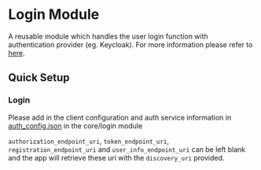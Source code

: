 # Login Module
A reusable module which handles the user login function with authentication provider (eg. Keycloak). For more information please refer to [here](https://github.com/cambridge-cares/TheWorldAvatar/tree/main/Apps/Modules/login).

## Quick Setup
### Login
Please add in the client configuration and auth service information in [auth_config.json](https://github.com/cambridge-cares/TheWorldAvatar/blob/main/Apps/TimelineApp/core/login/src/main/res/raw/auth_config.json) in the core/login module

`authorization_endpoint_uri`, `token_endpoint_uri`, `registration_endpoint_uri` and `user_info_endpoint_uri` can be left blank and the app will retrieve these uri with the `discovery_uri` provided.
